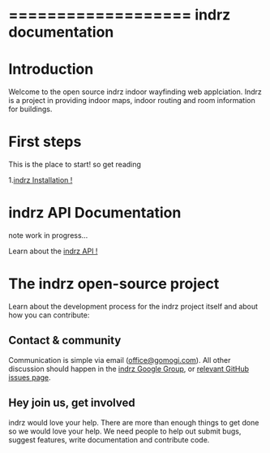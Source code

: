 ===================
indrz documentation
===================

Introduction
============

Welcome to the open source indrz indoor wayfinding web applciation.  Indrz is a project in providing indoor maps, indoor routing and room information for buildings.

First steps
===========
This is the place to start! so get reading

 1.[indrz Installation !](installation/readme.md)


indrz API Documentation
====================
note work in progress...

Learn about the [indrz API !](https://github.com/indrz/indrz/tree/master/docs/api)


The indrz open-source project
=============================

Learn about the development process for the indrz project itself and about how
you can contribute:

## Contact & community
Communication is simple via email ([office@gomogi.com](mailto:office@gomogi.com)). All other discussion should happen in the [indrz Google Group](https://groups.google.com/forum/#!forum/indrz-dev),  or [relevant GitHub issues page](https://github.com/indrz/indrz/issues).

## Hey join us, get involved
indrz would love your help. There are more than enough things to get done so we would love your help.  We need people to help out submit bugs, suggest features, write documentation and contribute code.

